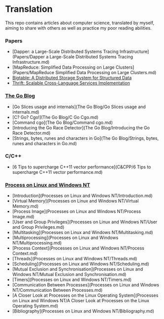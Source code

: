 # Translation

This repo contains articles about computer science, translated by myself, aiming to share with others as well as practice my poor reading abilities.

### Papers

* [Dapper: a Large-Scale Distributed Systems Tracing Infrastructure](Papers/Dapper a Large-Scale Distributed Systems Tracing Infrastructure.md)
* [MapReduce: Simplified Data Processing on Large Clusters](Papers/MapReduce Simplified Data Processing on Large Clusters.md)
* [Bigtable: A Distributed Storage System for Structured Data]()
* [Thrift: Scalable Cross-Language Services Implementation]()

### [The Go Blog](https://blog.golang.org/)

* [Go Slices usage and internals](The Go Blog/Go Slices usage and internals.md)
* [C? Go? Cgo!](The Go Blog/C Go Cgo.md)
* [Command cgo](The Go Blog/Command cgo.md)
* [Introducing the Go Race Detector](The Go Blog/Introducing the Go Race Detector.md)
* [Strings, bytes, runes and characters in Go](The Go Blog/Strings, bytes, runes and characters in Go.md)

### C/C++

* [6 Tips to supercharge C++11 vector performance](C&CPP/6 Tips to supercharge C++11 vector performance.md)

### [Process on Linux and Windows NT](http://www.tldp.org/LDP/LG/issue23/flower/page1.html)

* [Introduction](Processes on Linux and Windows NT/Introduction.md)
* [Virtual Memory](Processes on Linux and Windows NT/Virtual Memory.md)
* [Process Image](Processes on Linux and Windows NT/Process Image.md)
* [User and Group Privileges](Processes on Linux and Windows NT/User and Group Privileges.md)
* [Multitasking](Processes on Linux and Windows NT/Multitasking.md)
* [Multiprocessing](Processes on Linux and Windows NT/Multiprocessing.md)
* [Process Context](Processes on Linux and Windows NT/Process Context.md)
* [Threads](Processes on Linux and Windows NT/Threads.md)
* [Scheduling](Processes on Linux and Windows NT/Scheduling.md)
* [Mutual Exclusion and Synchronisation](Processes on Linux and Windows NT/Mutual Exclusion and Synchronisation.md)
* [Timers](Processes on Linux and Windows NT/Timers.md)
* [Communication Between Processes](Processes on Linux and Windows NT/Communication Between Processes.md)
* [A Closer Look at Processes on the Linux Operating System](Processes on Linux and Windows NT/A Closer Look at Processes on the Linux Operating System.md)
* [Bibliography](Processes on Linux and Windows NT/Bibliography.md)

